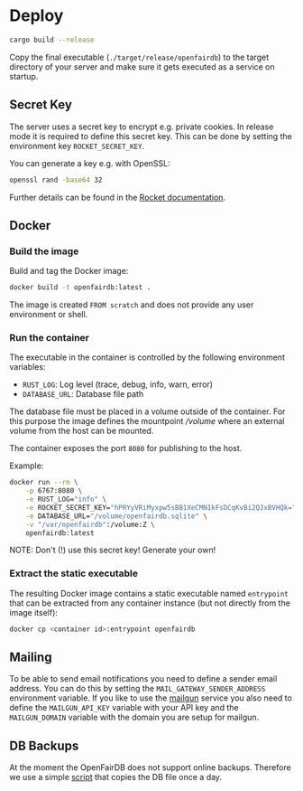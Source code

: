 # Deploy

```sh
cargo build --release
```

Copy the final executable (`./target/release/openfairdb`)
to the target directory of your server and make sure it gets
executed as a service on startup.

## Secret Key

The server uses a secret key to encrypt e.g. private cookies.
In release mode it is required to define this secret key.
This can be done by setting the environment key `ROCKET_SECRET_KEY`.

You can generate a key e.g. with OpenSSL:

```sh
openssl rand -base64 32
```

Further details can be found in the [Rocket documentation](https://rocket.rs/v0.5-rc/guide/configuration/#secret-key).

## Docker

### Build the image

Build and tag the Docker image:

```sh
docker build -t openfairdb:latest .
```

The image is created `FROM scratch` and does not provide any user environment or shell.

### Run the container

The executable in the container is controlled by the following environment variables:

- `RUST_LOG`: Log level (trace, debug, info, warn, error)
- `DATABASE_URL`: Database file path

The database file must be placed in a volume outside of the container. For
this purpose the image defines the mountpoint */volume* where an external volume
from the host can be mounted.

The container exposes the port `8080` for publishing to the host.

Example:

```sh
docker run --rm \
    -p 6767:8080 \
    -e RUST_LOG="info" \
    -e ROCKET_SECRET_KEY="hPRYyVRiMyxpw5sBB1XeCMN1kFsDCqKvBi2QJxBVHQk=" \
    -e DATABASE_URL="/volume/openfairdb.sqlite" \
    -v "/var/openfairdb":/volume:Z \
    openfairdb:latest
```

NOTE: Don't (!) use this secret key! Generate your own!

### Extract the static executable

The resulting Docker image contains a static executable named `entrypoint` that can be extracted
from any container instance (but not directly from the image itself):

```sh
docker cp <container id>:entrypoint openfairdb
```

## Mailing

To be able to send email notifications you need to define
a sender email address. You can do this by setting the
`MAIL_GATEWAY_SENDER_ADDRESS` environment variable.
If you like to use the [mailgun](https://mailgun.com)
service you also need to define the
`MAILGUN_API_KEY` variable with your API key
and the `MAILGUN_DOMAIN` variable with the domain
you are setup for mailgun.

## DB Backups

At the moment the OpenFairDB does not support online backups.
Therefore we use a simple
[script](https://github.com/kartevonmorgen/openfairdb/blob/main/scripts/backup_db.sh)
that copies the DB file once a day.
